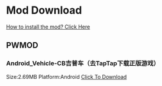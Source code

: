 # Mod Download

[How to install the mod? Click Here](https://github.com/Doreamonsky/Panzer-War-Lit-Mod)
## PWMOD

### Android_Vehicle-CB吉普车（去TapTap下载正版游戏）


Size:2.69MB
Platform:Android
[Click To Download](https://github.com/Doreamonsky/Panzer-War-Mod-Storage/blob/master/PWMOD/Android_Vehicle-CB吉普车（去TapTap下载正版游戏）.modpack?raw=true)

